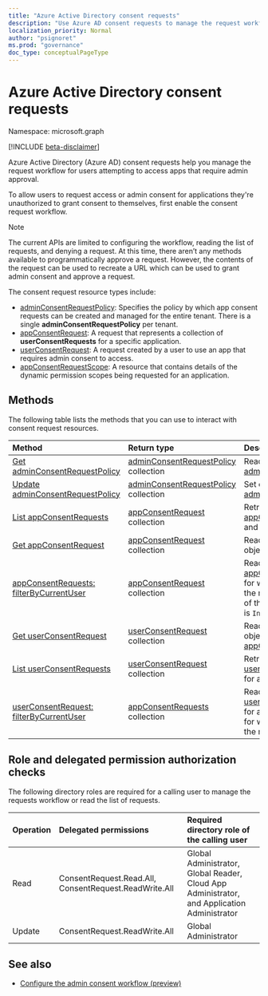 ```yaml
---
title: "Azure Active Directory consent requests"
description: "Use Azure AD consent requests to manage the request workflow for users attempting to access apps that require admin consent."
localization_priority: Normal
author: "psignoret"
ms.prod: "governance"
doc_type: conceptualPageType
---
```


# Azure Active Directory consent requests

Namespace: microsoft.graph

[!INCLUDE [beta-disclaimer](../../includes/beta-disclaimer.md)]

Azure Active Directory (Azure AD) consent requests help you manage the request workflow for users attempting to access apps that require admin approval.

To allow users to request access or admin consent for applications they're unauthorized to grant consent to themselves, first enable the consent request workflow. 

>[!NOTE]
>The current APIs are limited to configuring the workflow, reading the list of requests, and denying a request. At this time, there aren’t any methods available to programmatically approve a request. However, the contents of the request can be used to recreate a URL which can be used to grant admin consent and approve a request.

The consent request resource types include:

* [adminConsentRequestPolicy](../resources/adminconsentrequestpolicy.md): Specifies the policy by which app consent requests can be created and managed for the entire tenant. There is a single **adminConsentRequestPolicy** per tenant.
* [appConsentRequest](../resources/appconsentrequest.md): A request that represents a collection of **userConsentRequests** for a specific application.
* [userConsentRequest](../resources/userconsentrequest.md): A request created by a user to use an app that requires admin consent to access.
* [appConsentRequestScope](../resources/appconsentrequestscope.md): A resource that contains details of the dynamic permission scopes being requested for an application.  


## Methods

The following table lists the methods that you can use to interact with consent request resources.

| Method		   | Return type	|Description|
|:---------------|:--------|:----------|
|[Get adminConsentRequestPolicy](../api/adminconsentrequestpolicy-get.md) | [adminConsentRequestPolicy](adminconsentrequestpolicy.md) collection | Read the properties of the [adminConsentRequestPolicy](adminconsentrequestpolicy.md). |
|[Update adminConsentRequestPolicy](../api/adminconsentrequestpolicy-update.md) | [adminConsentRequestPolicy](adminconsentrequestpolicy.md) collection | Set configurations for the [adminConsentRequestPolicy](adminconsentrequestpolicy.md). |
|[List appConsentRequests ](../api/appconsentrequest-list.md) | [appConsentRequest](appconsentrequest.md) collection | Retrieve a collection of [appConsentRequest](appconsentrequest.md) objects and their properties. |
|[Get appConsentRequest ](../api/appconsentrequest-get.md) | [appConsentRequest](appconsentrequest.md) collection | Read an [appConsentRequest](appconsentrequest.md) object. |
|[appConsentRequests: filterByCurrentUser](../api/appconsentrequest-filterByCurrentUser.md) | [appConsentRequest](../resources/appconsentrequest.md) collection | Read the properties of [appConsentRequest](../resources/appconsentrequest.md) objects for which the current user is the reviewer and the status of the user consent request is `InProgress`. |
|[Get userConsentRequest ](../api/userconsentrequest-get.md) | [userConsentRequest](userconsentrequest.md) collection | Read a [userConsentRequest](userconsentrequest.md) object for an [appConsentRequest](appconsentrequest.md). |
|[List userConsentRequests ](../api/userconsentrequest-list.md) | [userConsentRequest](userconsentrequest.md) collection | Retrieve a collection of [userConsentRequest](userconsentrequest.md) objects for an [appConsentRequest](appconsentrequest.md). |
|[userConsentRequest: filterByCurrentUser](../api/userconsentrequest-filterByCurrentUser.md) | [appConsentRequests](../resources/userconsentrequest.md) collection | Read the properties of [userConsentRequest](../resources/userconsentrequest.md) objects for an [appConsentRequest](appconsentrequest.md) for which the current user is the reviewer. |

## Role and delegated permission authorization checks

The following directory roles are required for a calling user to manage the requests workflow or read the list of requests.

| Operation | Delegated permissions | Required directory role of the calling user |
|:------------------|:------------|:--------------------------------------------|
| Read | ConsentRequest.Read.All, ConsentRequest.ReadWrite.All | Global Administrator, Global Reader, Cloud App Administrator, and Application Administrator |
| Update | ConsentRequest.ReadWrite.All |Global Administrator |

## See also

- [Configure the admin consent workflow (preview)](/azure/active-directory/manage-apps/configure-admin-consent-workflow?preserve-view=true)


<!--
{
  "type": "#page.annotation",
  "description": "Service root",
  "keywords": "",
  "section": "documentation",
  "tocPath": "",
  "suppressions": []
}
-->
